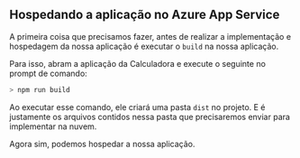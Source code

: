 ## Hospedando a aplicação no Azure App Service

A primeira coisa que precisamos fazer, antes de realizar a implementação e hospedagem da nossa aplicação é executar o `build` na nossa aplicação. 

Para isso, abram a aplicação da Calculadora e execute o seguinte no prompt de comando:

```bash
> npm run build
```

Ao executar esse comando, ele criará uma pasta `dist` no projeto. E é justamente os arquivos contidos nessa pasta que precisaremos enviar para implementar na nuvem.

Agora sim, podemos hospedar a nossa aplicação.
